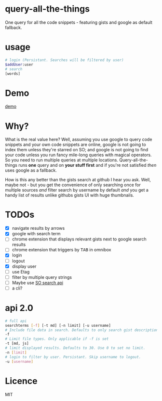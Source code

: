 # query-all-the-things
One query for all the code snippets - featuring gists and google as default fallback.

# usage
```bash
# login (Persistant. Searches will be filtered by user)
$addUser:user
# search
[words]
```

# Demo
[demo](http://codepen.io/KarlPokus/debug/YGXLjb)

# Why?
What is the real value here? Well, assuming you use google to query code snippets and your own code snippets are online, google is not going to index them unless they're starred on SO; and google is not going to find your code unless you run fancy mile-long queries with magical operators. So you need to run multiple queries at multiple locations. Query-all-the-things runs **one** query and on **your stuff first** and if you're not satisfied *then* uses google as a fallback.

How is this any better than the gists search at github I hear you ask. Well, maybe not - but you get the convenience of only searching once for multiple sources *and* filter search by username by default *and* you get a handy list of results unlike githubs gists UI with huge thumbnails.

# TODOs
- [x] navigate results by arrows
- [x] google with search term
- [ ] chrome extension that displays relevant gists next to google search results
- [ ] chrome extension that triggers by <kbd>TAB</kbd> in omnibox
- [x] login
- [ ] logout
- [x] display user
- [ ] use Etag
- [ ] filter by multiple query strings
- [ ] Maybe use [SO search api](https://api.stackexchange.com/docs/advanced-search)
- [ ] a cli?

# api 2.0
```bash
# full api
searchterms [-f] [-t md] [-n limit] [-u username]
# Include file data in search. Defaults to only search gist description
-f
# Limit file types. Only applicable if -f is set
-t [md, js]
# limit displayed results. Defaults to 30. Use 0 to set no limit.
-n [limit]
# login to filter by user. Persistant. Skip username to logout.
-u [username]
```
# Licence
MIT
